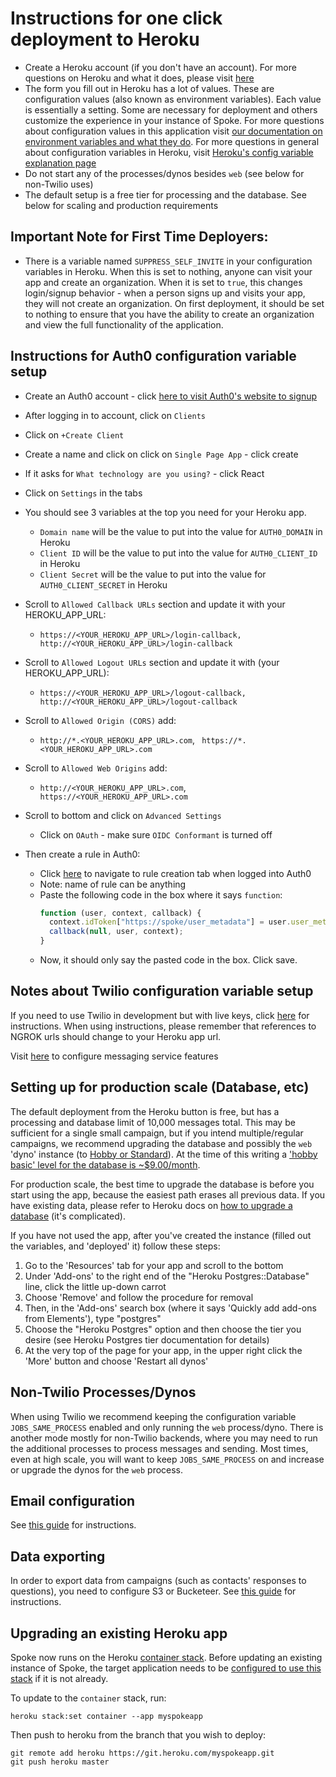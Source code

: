 # Instructions for one click deployment to Heroku
- Create a Heroku account (if you don't have an account). For more questions on Heroku and what it does, please visit [here](https://www.heroku.com/what)
- The form you fill out in Heroku has a lot of values. These are configuration values (also known as environment variables). Each value is essentially a setting. Some are necessary for deployment and others customize the experience in your instance of Spoke. For more questions about configuration values in this application visit [our documentation on environment variables and what they do](REFERENCE-environment_variables.md). For more questions in general about configuration variables in Heroku, visit [Heroku's config variable explanation page](https://devcenter.heroku.com/articles/config-vars)
- Do not start any of the processes/dynos besides `web` (see below for non-Twilio uses)
- The default setup is a free tier for processing and the database. See below for scaling and production requirements

## Important Note for First Time Deployers:
- There is a variable named `SUPPRESS_SELF_INVITE` in your configuration variables in Heroku. When this is set to nothing, anyone can visit your app and create an organization. When it is set to `true`, this changes login/signup behavior - when a person signs up and visits your app, they will not create an organization. On first deployment, it should be set to nothing to ensure that you have the ability to create an organization and view the full functionality of the application.

## Instructions for Auth0 configuration variable setup
- Create an Auth0 account - click [here to visit Auth0's website to signup](https://auth0.com/signup)
- After logging in to account, click on `Clients`
- Click on `+Create Client`
- Create a name and click on click on `Single Page App` - click create
- If it asks for `What technology are you using?` - click React
- Click on `Settings` in the tabs
- You should see 3 variables at the top you need for your Heroku app.
  - `Domain name` will be the value to put into the value for `AUTH0_DOMAIN` in Heroku
  - `Client ID` will be the value to put into the value for `AUTH0_CLIENT_ID` in Heroku
  - `Client Secret` will be the value to put into the value for `AUTH0_CLIENT_SECRET` in Heroku

- Scroll to `Allowed Callback URLs` section and update it with your HEROKU_APP_URL:
  - `https://<YOUR_HEROKU_APP_URL>/login-callback, http://<YOUR_HEROKU_APP_URL>/login-callback`

- Scroll to `Allowed Logout URLs` section and update it with (your HEROKU_APP_URL):
  - `https://<YOUR_HEROKU_APP_URL>/logout-callback, http://<YOUR_HEROKU_APP_URL>/logout-callback`

- Scroll to `Allowed Origin (CORS)` add:
  - `http://*.<YOUR_HEROKU_APP_URL>.com`, ` https://*.<YOUR_HEROKU_APP_URL>.com`
- Scroll to `Allowed Web Origins` add:
  - `http://<YOUR_HEROKU_APP_URL>.com`, ` https://<YOUR_HEROKU_APP_URL>.com`
- Scroll to bottom and click on `Advanced Settings`
  - Click on `OAuth` - make sure `OIDC Conformant` is turned off
- Then create a rule in Auth0:
  - Click [here](https://manage.auth0.com/#/rules/create) to navigate to rule creation tab when logged into Auth0
  - Note: name of rule can be anything
  - Paste the following code in the box where it says `function`:
    ```javascript
    function (user, context, callback) {
      context.idToken["https://spoke/user_metadata"] = user.user_metadata;
      callback(null, user, context);
    }
  - Now, it should only say the pasted code in the box. Click save.


## Notes about Twilio configuration variable setup
If you need to use Twilio in development but with live keys, click [here](HOWTO_INTEGRATE_TWILIO.md) for instructions.
When using instructions, please remember that references to NGROK urls should change to your Heroku app url.

Visit [here](https://www.twilio.com/docs/api/messaging/services-and-copilot) to configure messaging service features


## Setting up for production scale (Database, etc)

The default deployment from the Heroku button is free, but has a processing and database limit of 10,000 messages total.
This may be sufficient for a single small campaign, but if you intend multiple/regular campaigns, we recommend upgrading
the database and possibly the `web` 'dyno' instance (to [Hobby or Standard](https://devcenter.heroku.com/articles/dynos)).  At the time of this writing a ['hobby basic' level for the database is ~$9.00/month](https://devcenter.heroku.com/articles/heroku-postgres-plans#plan-tiers).

For production scale, the best time to upgrade the database is before you start using the app, because the easiest path erases all
previous data.  If you have existing data, please refer to Heroku docs on [how to upgrade a database](https://devcenter.heroku.com/articles/upgrading-heroku-postgres-databases) (it's complicated).

If you have not used the app, after you've created the instance (filled out the variables, and 'deployed' it)
follow these steps:

1. Go to the 'Resources' tab for your app and scroll to the bottom
2. Under 'Add-ons' to the right end of the "Heroku Postgres::Database" line, click the little up-down carrot
3. Choose 'Remove' and follow the procedure for removal
4. Then, in the 'Add-ons' search box (where it says 'Quickly add add-ons from Elements'), type "postgres"
5. Choose the "Heroku Postgres" option and then choose the tier you desire (see Heroku Postgres tier documentation for details)
6. At the very top of the page for your app, in the upper right click the 'More' button and choose 'Restart all dynos'


## Non-Twilio Processes/Dynos

When using Twilio we recommend keeping the configuration variable `JOBS_SAME_PROCESS` enabled and only running the `web` process/dyno.
There is another mode mostly for non-Twilio backends, where you may need to run the additional processes to process messages and sending.  Most times, even at high scale, you will want to keep `JOBS_SAME_PROCESS` on and increase or upgrade the dynos for the `web` process.

## Email configuration
See [this guide](EMAIL_CONFIGURATION.md) for instructions.

## Data exporting
In order to export data from campaigns (such as contacts' responses to questions), you need to configure S3 or Bucketeer. See [this guide](DATA_EXPORTING.md) for instructions.

## Upgrading an existing Heroku app

Spoke now runs on the Heroku [container stack](https://devcenter.heroku.com/categories/deploying-with-docker). Before updating an existing instance of Spoke, the target application needs to be [configured to use this stack](https://devcenter.heroku.com/articles/stack#migrating-to-a-new-stack) if it is not already.

To update to the `container` stack, run:

```cli
heroku stack:set container --app myspokeapp
```

Then push to heroku from the branch that you wish to deploy:

```cli
git remote add heroku https://git.heroku.com/myspokeapp.git
git push heroku master
```
